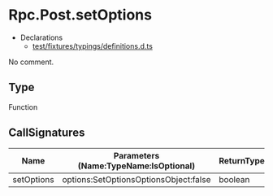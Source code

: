 # Rpc.Post.setOptions

* Declarations
  * [test/fixtures/typings/definitions.d.ts](/test/fixtures/typings/definitions.d.ts#L72)

No comment.

## Type

Function

## CallSignatures

Name|Parameters (Name:TypeName:IsOptional)|ReturnTypeName|Comment
---|---|---|---
setOptions|options:SetOptionsOptionsObject:false |boolean|
